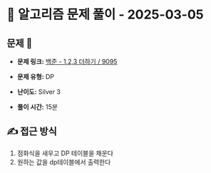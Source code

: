 # 📝 알고리즘 문제 풀이 - 2025-03-05

## 문제 📖

- **문제 링크:** [백준 - 1,2,3 더하기 / 9095](https://www.acmicpc.net/problem/9095)

- **문제 유형:** DP

- **난이도:** Silver 3

- **풀이 시간:** 15분

## ✍ 접근 방식

1. 점화식을 새우고 DP 테이블을 채운다
2. 원하는 값을 dp테이블에서 출력한다
